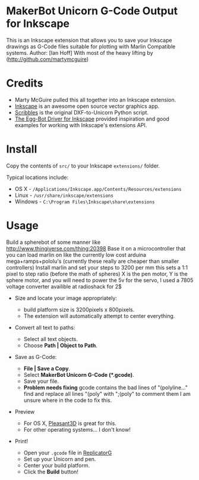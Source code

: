 MakerBot Unicorn G-Code Output for Inkscape
===========================================

This is an Inkscape extension that allows you to save your Inkscape drawings as
G-Code files suitable for plotting with Marlin Compatible systems.
Author: [Ian Hoff] With most of the heavy lifting by (http://github.com/martymcguire)

Credits
=======

* Marty McGuire pulled this all together into an Inkscape extension.
* [Inkscape](http://www.inkscape.org/) is an awesome open source vector graphics app.
* [Scribbles](https://github.com/makerbot/Makerbot/tree/master/Unicorn/Scribbles%20Scripts) is the original DXF-to-Unicorn Python script.
* [The Egg-Bot Driver for Inkscape](http://code.google.com/p/eggbotcode/) provided inspiration and good examples for working with Inkscape's extensions API.

Install
=======

Copy the contents of `src/` to your Inkscape `extensions/` folder.

Typical locations include:

* OS X - `/Applications/Inkscape.app/Contents/Resources/extensions`
* Linux - `/usr/share/inkscape/extensions`
* Windows - `C:\Program Files\Inkscape\share\extensions`

Usage
=====

Build a spherebot of some manner like http://www.thingiverse.com/thing:20398
Base it on a microcontroller that you can load marlin on like the currently low cost arduina mega+ramps+pololu's (currently these really are cheaper than smaller controllers)
Install marlin and set your steps to 3200 per mm this sets a 1:1 pixel to step ratio (before the math of spheres)
X is the pen motor, Y is the sphere motor, and you will need to power the 5v for the servo, I used a 7805 voltage converter availible at radioshack for 2$

* Size and locate your image appropriately:
	* build platform size is 3200pixels x 800pixels.
	* The extension will automatically attempt to center everything.
* Convert all text to paths:
	* Select all text objects.
	* Choose **Path | Object to Path**.
* Save as G-Code:
	* **File | Save a Copy**.
	* Select **MakerBot Unicorn G-Code (\*.gcode)**.
	* Save your file.
	* **Problem needs fixing** gcode contains the bad lines of "(polyline..." find and replace all lines "(poly" with ";(poly" to comment them I am unsure where in the code to fix this.
	
* Preview
	* For OS X, [Pleasant3D](http://www.pleasantsoftware.com/developer/pleasant3d/index.shtml) is great for this.
	* For other operating systems... I don't know!
* Print!
	* Open your `.gcode` file in [ReplicatorG](http://replicat.org/)
	* Set up your Unicorn and pen.
	* Center your build platform.
	* Click the **Build** button!

